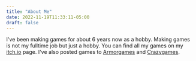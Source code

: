 ```yaml
---
title: "About Me"
date: 2022-11-19T11:33:11-05:00
draft: false
---
```

I've been making games for about 6 years now as a hobby. Making games is not my fulltime job but just a hobby. You can find all my games on my [itch.io](https://abhimonk.itch.io/) page. I've also posted games to [Armorgames](https://armorgames.com/user/AbhiSundu) and [Crazygames](https://www.crazygames.com/game/putrid-shot-ultra-demo).